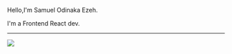 <p>Hello,I'm Samuel Odinaka Ezeh.</p>
<p>I'm a Frontend React dev.</p>

<hr/>
<div>
<img src="https://encrypted-tbn0.gstatic.com/images?q=tbn:ANd9GcSj3t1Nyhoapx86CwONIjRxk5GfeEfD14BQ-dXHB-Hc5g&s "/>
</div>
